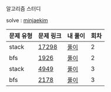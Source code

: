 알고리즘 스터디

solve : [minjaekim](https://github.com/limecats0331)

|문제 유형|문제 링크|내 풀이|회차|
|----|----|----|----|
|stack|[17298](https://www.acmicpc.net/problem/17298)|[풀이](./stack/17298_minjae.py)|2|
|bfs|[1926](https://www.acmicpc.net/problem/1926)|[풀이](./bfs/1926_minjae.py)|2|
|stack|[4949](https://www.acmicpc.net/problem/4949)|[풀이](./stack/4949_minjae.py)|3|
|bfs|[2178](https://www.acmicpc.net/problem/2178)|[풀이](./bfs/2178_minjae.py)|3|
